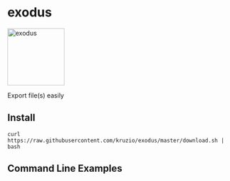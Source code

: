# exodus

<img src="https://avatars3.githubusercontent.com/u/61350001?s=200&v=4" alt="exodus" width="128"/>

Export file(s) easily

## Install

```shell script
curl https://raw.githubusercontent.com/kruzio/exodus/master/download.sh | bash
```

## Command Line Examples

